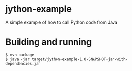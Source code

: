 jython-example
==============

A simple example of how to call Python code from Java

Building and running
====================

```shell
$ mvn package
$ java -jar target/jython-example-1.0-SNAPSHOT-jar-with-dependencies.jar

```
